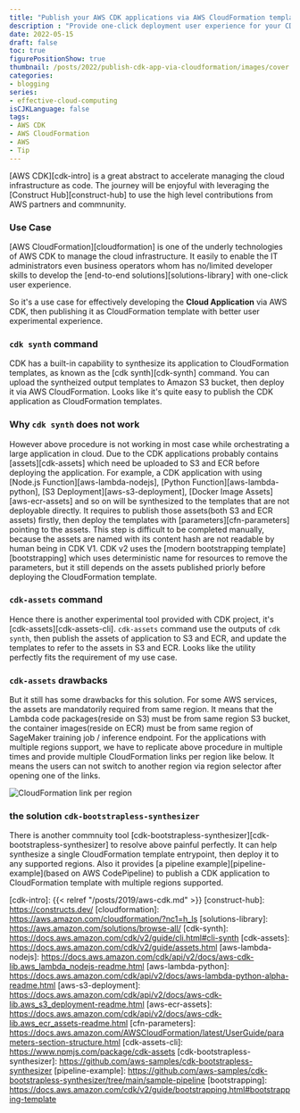 ```yaml
---
title: "Publish your AWS CDK applications via AWS CloudFormation templates"
description : "Provide one-click deployment user experience for your CDK applications"
date: 2022-05-15
draft: false
toc: true
figurePositionShow: true
thumbnail: /posts/2022/publish-cdk-app-via-cloudformation/images/cover.png
categories:
- blogging
series:
- effective-cloud-computing 
isCJKLanguage: false
tags:
- AWS CDK
- AWS CloudFormation
- AWS
- Tip
---
```


[AWS CDK][cdk-intro] is a great abstract to accelerate managing the cloud infrastructure as code.
The journey will be enjoyful with leveraging the [Construct Hub][construct-hub] to use the high level contributions from AWS partners and commnunity.

### Use Case

[AWS CloudFormation][cloudformation] is one of the underly technologies of AWS CDK to manage the cloud infrastructure.
It easily to enable the IT administrators even business operators whom has no/limited developer skills to
develop the [end-to-end solutions][solutions-library] with one-click user experience.

So it's a use case for effectively developing the **Cloud Application** via AWS CDK, 
then publishing it as CloudFormation template with better user experimental experience.

<!--more-->

### `cdk synth` command

CDK has a built-in capability to synthesize its application to CloudFormation templates, 
as known as the [cdk synth][cdk-synth] command. You can upload the syntheized output templates to Amazon S3 bucket,
then deploy it via AWS CloudFormation. Looks like it's quite easy to publish the CDK application as CloudFormation templates.

### Why `cdk synth` does not work

However above procedure is not working in most case while orchestrating a large application in cloud.
Due to the CDK applications probably contains [assets][cdk-assets] which need be uploaded to S3 and ECR before deploying the application.
For example, a CDK application with using [Node.js Function][aws-lambda-nodejs], [Python Function][aws-lambda-python],
[S3 Deployment][aws-s3-deployment], [Docker Image Assets][aws-ecr-assets] and so on will be synthesized to the templates
that are not deployable directly. It requires to publish those assets(both S3 and ECR assets) firstly, then deploy
the templates with [parameters][cfn-parameters] pointing to the assets. This step is difficult to be completed manually,
because the assets are named with its content hash are not readable by human being in CDK V1. 
CDK v2 uses the [modern bootstrapping template][bootstrapping] which uses deterministic name for resources to remove the parameters,
but it still depends on the assets published priorly before deploying the CloudFormation template.

### `cdk-assets` command

Hence there is another experimental tool provided with CDK project, it's [cdk-assets][cdk-assets-cli].
`cdk-assets` command use the outputs of `cdk synth`, then publish the assets of application to S3 and ECR,
and update the templates to refer to the assets in S3 and ECR. Looks like the utility perfectly fits the requirement of my use case.

### `cdk-assets` drawbacks

But it still has some drawbacks for this solution. For some AWS services, the assets are mandatorily required from same region.
It means that the Lambda code packages(reside on S3) must be from same region S3 bucket, 
the container images(reside on ECR) must be from same region of SageMaker training job / inference endpoint.
For the applications with multiple regions support, we have to replicate above procedure in multiple times 
and provide multiple CloudFormation links per region like below. It means the users can not switch to another region via region selector after opening one of the links.

<!--{{< figure src="/posts/2022/publish-cdk-app-via-cloudformation/images/cfn-for-multiple-regions.jpg" alt="CloudFormation link per region" >}}-->
![CloudFormation link per region](/posts/2022/publish-cdk-app-via-cloudformation/images/cfn-for-multiple-regions.jpg "CloudFormation link per region")

### the solution `cdk-bootstrapless-synthesizer`

There is another commnuity tool [cdk-bootstrapless-synthesizer][cdk-bootstrapless-synthesizer] to resolve above painful perfectly.
It can help synthesize a single CloudFormation template entrypoint, then deploy it to any supported regions.
Also it provides [a pipeline example][pipeline-example](based on AWS CodePipeline) to publish a CDK application to CloudFormation template with multiple regions supported.

[cdk-intro]: {{< relref "/posts/2019/aws-cdk.md" >}}
[construct-hub]: https://constructs.dev/
[cloudformation]: https://aws.amazon.com/cloudformation/?nc1=h_ls
[solutions-library]: https://aws.amazon.com/solutions/browse-all/
[cdk-synth]: https://docs.aws.amazon.com/cdk/v2/guide/cli.html#cli-synth
[cdk-assets]: https://docs.aws.amazon.com/cdk/v2/guide/assets.html
[aws-lambda-nodejs]: https://docs.aws.amazon.com/cdk/api/v2/docs/aws-cdk-lib.aws_lambda_nodejs-readme.html
[aws-lambda-python]: https://docs.aws.amazon.com/cdk/api/v2/docs/aws-lambda-python-alpha-readme.html
[aws-s3-deployment]: https://docs.aws.amazon.com/cdk/api/v2/docs/aws-cdk-lib.aws_s3_deployment-readme.html
[aws-ecr-assets]: https://docs.aws.amazon.com/cdk/api/v2/docs/aws-cdk-lib.aws_ecr_assets-readme.html
[cfn-parameters]: https://docs.aws.amazon.com/AWSCloudFormation/latest/UserGuide/parameters-section-structure.html
[cdk-assets-cli]: https://www.npmjs.com/package/cdk-assets
[cdk-bootstrapless-synthesizer]: https://github.com/aws-samples/cdk-bootstrapless-synthesizer
[pipeline-example]: https://github.com/aws-samples/cdk-bootstrapless-synthesizer/tree/main/sample-pipeline
[bootstrapping]: https://docs.aws.amazon.com/cdk/v2/guide/bootstrapping.html#bootstrapping-template